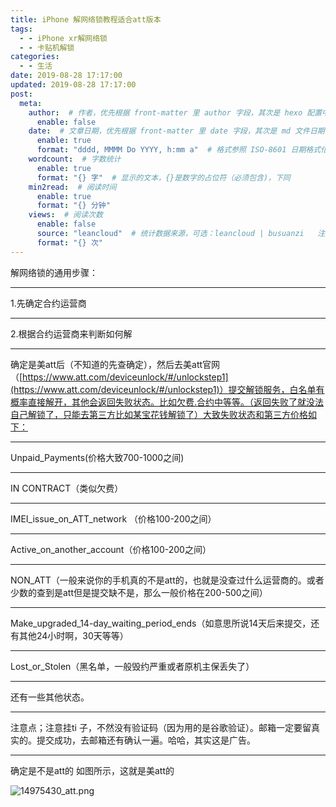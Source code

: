```yaml
---
title: iPhone 解网络锁教程适合att版本
tags:
  - - iPhone xr解网络锁
  - - 卡贴机解锁
categories:
  - - 生活
date: 2019-08-28 17:17:00
updated: 2019-08-28 17:17:00
post:
  meta:
    author:  # 作者，优先根据 front-matter 里 author 字段，其次是 hexo 配置中 author 值
      enable: false
    date:  # 文章日期，优先根据 front-matter 里 date 字段，其次是 md 文件日期
      enable: true
      format: "dddd, MMMM Do YYYY, h:mm a"  # 格式参照 ISO-8601 日期格式化
    wordcount:  # 字数统计
      enable: true
      format: "{} 字"  # 显示的文本，{}是数字的占位符（必须包含)，下同
    min2read:  # 阅读时间
      enable: true
      format: "{} 分钟"
    views:  # 阅读次数
      enable: false
      source: "leancloud"  # 统计数据来源，可选：leancloud | busuanzi   注意不蒜子会间歇抽风
      format: "{} 次"
---
```


解网络锁的通用步骤：

* * *

1.先确定合约运营商

* * *

2.根据合约运营商来判断如何解

* * *

确定是美att后（不知道的先查确定），然后去美att官网（[https://www.att.com/deviceunlock/#/unlockstep1](https://www.att.com/deviceunlock/#/unlockstep1)）提交解锁服务，白名单有概率直接解开，其他会返回失败状态。比如欠费.合约中等等。（返回失败了就没法自己解锁了，只能去第三方比如某宝花钱解锁了）大致失败状态和第三方价格如下：

* * *

Unpaid\_Payments(价格大致700-1000之间)

* * *

IN CONTRACT（类似欠费）

* * *

IMEI\_issue\_on\_ATT\_network （价格100-200之间）

* * *

Active\_on\_another\_account（价格100-200之间）

* * *

NON\_ATT（一般来说你的手机真的不是att的，也就是没查过什么运营商的。或者少数的查到是att但是提交缺不是，那么一般价格在200-500之间）

* * *

Make\_upgraded\_14-day\_waiting\_period\_ends（如意思所说14天后来提交，还有其他24小时啊，30天等等）

* * *

Lost\_or\_Stolen（黑名单，一般毁约严重或者原机主保丢失了）

* * *

还有一些其他状态。

* * *

注意点；注意挂ti 子，不然没有验证码（因为用的是谷歌验证）。邮箱一定要留真实的。提交成功，去邮箱还有确认一遍。哈哈，其实这是广告。

* * *

确定是不是att的 如图所示，这就是美att的

![14975430_att.png](/2019/08/28/98/3012314115.png)